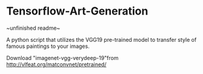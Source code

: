 # Tensorflow-Art-Generation
~unfinished readme~

A python script that utilizes the VGG19 pre-trained model to transfer style of famous paintings to your images.

Download "imagenet-vgg-verydeep-19"from http://vlfeat.org/matconvnet/pretrained/
